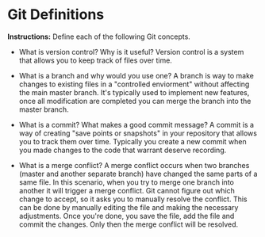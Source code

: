 # Git Definitions

**Instructions:** Define each of the following Git concepts.

* What is version control?  Why is it useful?
Version control is a system that allows you to keep track of files over time.

* What is a branch and why would you use one?
A branch is way to make changes to existing files in a "controlled enviorment" without affecting the main master branch. It's typically used to implement new features, once all modification are completed you can merge the branch into the master branch.

* What is a commit? What makes a good commit message?
A commit is a way of creating "save points or snapshots" in your repository that allows you to track them over time. Typically you create a new commit when you made changes to the code that warrant deserve recording.

* What is a merge conflict?
A merge conflict occurs when two branches (master and another separate branch) have changed the same parts of a same file. In this scenario, when you try to merge one branch into another it will trigger a merge conflict. Git cannot figure out which change to accept, so it asks you to manually resolve the conflict. This can be done by manually editing the file and making the necessary adjustments. Once you're done, you save the file, add the file and commit the changes. Only then the merge conflict will be resolved.